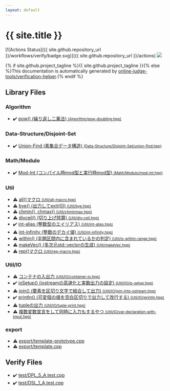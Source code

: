 ```yaml
---
layout: default
---
```


<!-- mathjax config similar to math.stackexchange -->
<script type="text/javascript" async
  src="https://cdnjs.cloudflare.com/ajax/libs/mathjax/2.7.5/MathJax.js?config=TeX-MML-AM_CHTML">
</script>
<script type="text/x-mathjax-config">
  MathJax.Hub.Config({
    TeX: { equationNumbers: { autoNumber: "AMS" }},
    tex2jax: {
      inlineMath: [ ['$','$'] ],
      processEscapes: true
    },
    "HTML-CSS": { matchFontHeight: false },
    displayAlign: "left",
    displayIndent: "2em"
  });
</script>

<script type="text/javascript" src="https://cdnjs.cloudflare.com/ajax/libs/jquery/3.4.1/jquery.min.js"></script>
<script src="https://cdn.jsdelivr.net/npm/jquery-balloon-js@1.1.2/jquery.balloon.min.js" integrity="sha256-ZEYs9VrgAeNuPvs15E39OsyOJaIkXEEt10fzxJ20+2I=" crossorigin="anonymous"></script>
<script type="text/javascript" src="assets/js/copy-button.js"></script>
<link rel="stylesheet" href="assets/css/copy-button.css" />


# {{ site.title }}

[![Actions Status]({{ site.github.repository_url }}/workflows/verify/badge.svg)]({{ site.github.repository_url }}/actions)
<a href="{{ site.github.repository_url }}"><img src="https://img.shields.io/github/last-commit/{{ site.github.owner_name }}/{{ site.github.repository_name }}" /></a>

{% if site.github.project_tagline %}{{ site.github.project_tagline }}{% else %}This documentation is automatically generated by <a href="https://github.com/online-judge-tools/verification-helper">online-judge-tools/verification-helper</a>.{% endif %}

## Library Files

<div id="4afa80e77a07f7488ce4d1bdd8c4977a"></div>

### Algorithm

* :heavy_check_mark: <a href="library/Algorithm/pow-doubling.hpp.html">pow() (繰り返し二乗法) <small>(Algorithm/pow-doubling.hpp)</small></a>


<div id="510221fd93ed01153e9d07e085298835"></div>

### Data-Structure/Disjoint-Set

* :heavy_check_mark: <a href="library/Data-Structure/Disjoint-Set/union-find.hpp.html">Union-Find (素集合データ構造) <small>(Data-Structure/Disjoint-Set/union-find.hpp)</small></a>


<div id="ee048ce79e556b7fa2b3b7d2fb796245"></div>

### Math/Modulo

* :heavy_check_mark: <a href="library/Math/Modulo/mod-int.hpp.html">Mod-Int (コンパイル時mod型と実行時mod型) <small>(Math/Modulo/mod-int.hpp)</small></a>


<div id="23e8a4b4f7cc1898ef12b4e6e48852bb"></div>

### Util

* :warning: <a href="library/Util/all-macro.hpp.html">all()マクロ <small>(Util/all-macro.hpp)</small></a>
* :warning: <a href="library/Util/bye.hpp.html">bye() (出力してexit(0)) <small>(Util/bye.hpp)</small></a>
* :warning: <a href="library/Util/chminmax.hpp.html">chmin(), chmax() <small>(Util/chminmax.hpp)</small></a>
* :warning: <a href="library/Util/div-ceil.hpp.html">divceil() (切り上げ除算) <small>(Util/div-ceil.hpp)</small></a>
* :heavy_check_mark: <a href="library/Util/int-alias.hpp.html">int-alias (整数型のエイリアス) <small>(Util/int-alias.hpp)</small></a>
* :warning: <a href="library/Util/int-infinity.hpp.html">int-infinity (整数のデカイ値) <small>(Util/int-infinity.hpp)</small></a>
* :warning: <a href="library/Util/is-within-range.hpp.html">within() (半開区間内に含まれているかの判定) <small>(Util/is-within-range.hpp)</small></a>
* :warning: <a href="library/Util/makeVec.hpp.html">makeVec() (多次元std::vectorの生成) <small>(Util/makeVec.hpp)</small></a>
* :warning: <a href="library/Util/rep-macro.hpp.html">rep()マクロ <small>(Util/rep-macro.hpp)</small></a>


<div id="9a8d3eea1c7cba0485906562328c7d47"></div>

### Util/IO

* :warning: <a href="library/Util/IO/container-io.hpp.html">コンテナの入出力 <small>(Util/IO/container-io.hpp)</small></a>
* :heavy_check_mark: <a href="library/Util/IO/io-setup.hpp.html">ioSetup() (iostreamの高速化と実数出力の設定) <small>(Util/IO/io-setup.hpp)</small></a>
* :warning: <a href="library/Util/IO/join-into-ostream.hpp.html">join() (要素を区切り文字で結合して出力) <small>(Util/IO/join-into-ostream.hpp)</small></a>
* :heavy_check_mark: <a href="library/Util/IO/println.hpp.html">println() (可変個の値を空白区切りで出力して改行する) <small>(Util/IO/println.hpp)</small></a>
* :warning: <a href="library/Util/IO/tuple-print.hpp.html">tupleの出力 <small>(Util/IO/tuple-print.hpp)</small></a>
* :warning: <a href="library/Util/IO/var-declaration-with-input.hpp.html">複数変数宣言をして同時に入力もするやつ <small>(Util/IO/var-declaration-with-input.hpp)</small></a>


<div id="b2507468f95156358fa490fd543ad2f0"></div>

### export

* :warning: <a href="library/export/template-prototype.cpp.html">export/template-prototype.cpp</a>
* :warning: <a href="library/export/template.cpp.html">export/template.cpp</a>


## Verify Files

* :heavy_check_mark: <a href="verify/test/DPL_5_A.test.cpp.html">test/DPL_5_A.test.cpp</a>
* :heavy_check_mark: <a href="verify/test/DSL_1_A.test.cpp.html">test/DSL_1_A.test.cpp</a>


